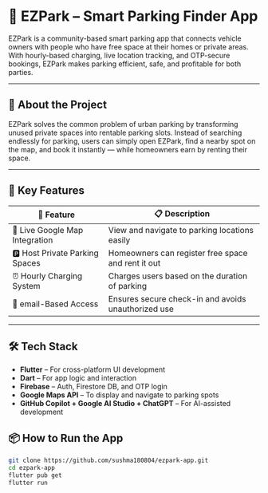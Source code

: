 # 🚗 EZPark – Smart Parking Finder App

EZPark is a community-based smart parking app that connects vehicle owners with people who have free space at their homes or private areas. With hourly-based charging, live location tracking, and OTP-secure bookings, EZPark makes parking efficient, safe, and profitable for both parties.

---

## 📱 About the Project

EZPark solves the common problem of urban parking by transforming unused private spaces into rentable parking slots. Instead of searching endlessly for parking, users can simply open EZPark, find a nearby spot on the map, and book it instantly — while homeowners earn by renting their space.

---

## 🔑 Key Features

| 🚀 Feature                          | 📋 Description                                                                  |
|------------------------------------|---------------------------------------------------------------------------------|
| 📍 Live Google Map Integration     | View and navigate to parking locations easily                                  |
| 🅿️ Host Private Parking Spaces     | Homeowners can register free space and rent it out                              |
| ⏰ Hourly Charging System           | Charges users based on the duration of parking                                  |
| 🔐 email-Based Access                | Ensures secure check-in and avoids unauthorized use                            |
                       

---

## 🛠️ Tech Stack

- **Flutter** – For cross-platform UI development  
- **Dart** – For app logic and interaction  
- **Firebase** – Auth, Firestore DB, and OTP login  
- **Google Maps API** – To display and navigate to parking spots  
- **GitHub Copilot + Google AI Studio + ChatGPT** – For AI-assisted development





## 📦 How to Run the App

```bash
git clone https://github.com/sushma180804/ezpark-app.git
cd ezpark-app
flutter pub get
flutter run
